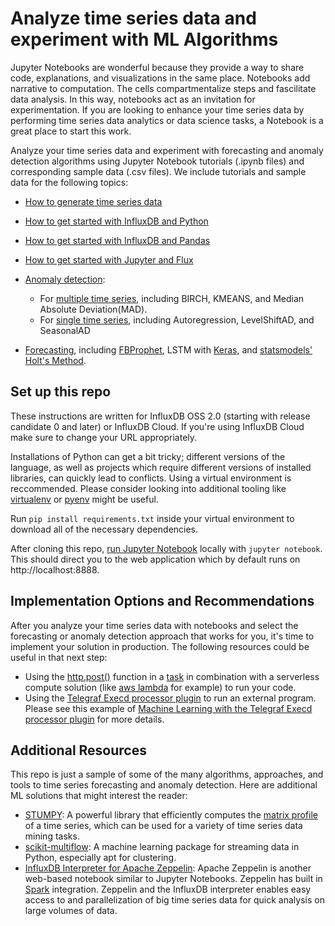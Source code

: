 # Analyze time series data and experiment with ML Algorithms

Jupyter Notebooks are wonderful because they provide a way to share code, explanations, and visualizations in the same place. Notebooks add narrative to computation. The cells compartmentalize steps and fascilitate data analysis. In this way, notebooks act as an invitation for experimentation. If you are looking to enhance your time series data by performing time series data analytics or data science tasks, a Notebook is a great place to start this work. 

Analyze your time series data and experiment with forecasting and anomaly detection algorithms using Jupyter Notebook tutorials (.ipynb files) and corresponding sample data (.csv files). We include tutorials and sample data for the following topics:

- [How to generate time series data](Generate_Time_Series.ipynb)
- [How to get started with InfluxDB and Python](Getting_Started_with_InfluxDB_and_Python.ipynb)
- [How to get started with InfluxDB and Pandas](Getting_Started_with_InfluxDB_and_Pandas.ipynb)
- [How to get started with Jupyter and Flux](Getting_Started_with_Jupyter_and_Flux.ipynb)

- [Anomaly detection](/Anomaly_Detection):
  - For [multiple time series](/Anomaly_Detection/Multiple_time_series), including BIRCH, KMEANS, and Median Absolute Deviation(MAD).
  - For [single time series](/Anomaly_Detection/Single_time_series), including Autoregression, LevelShiftAD, and SeasonalAD

- [Forecasting](/Forecasting), including [FBProphet](https://facebook.github.io/prophet/), LSTM with [Keras](https://keras.io/), and [statsmodels' Holt's Method](https://www.statsmodels.org/stable/examples/notebooks/generated/exponential_smoothing.html#Holt's-Method). 
 

## Set up this repo

These instructions are written for InfluxDB OSS 2.0 (starting with release candidate 0 and later) or InfluxDB Cloud. If you're using InfluxDB Cloud make sure to change your URL appropriately.  

Installations of Python can get a bit tricky; different versions of the language, as well as projects which require different versions of installed libraries, can quickly lead to conflicts. Using a virtual environment is reccommended. Please consider looking into additional tooling like [virtualenv](https://pypi.python.org/pypi/virtualenv) or [pyenv](https://github.com/pyenv/pyenv) might be useful.

Run `pip install requirements.txt` inside your virtual environment to download all of the necessary dependencies. 

After cloning this repo, [run Jupyter Notebook](https://jupyter.readthedocs.io/en/latest/running.html) locally with `jupyter notebook`. This should direct you to the web application which by default runs on http://localhost:8888. 


## Implementation Options and Recommendations 

After you analyze your time series data with notebooks and select the forecasting or anomaly detection approach that works for you, it's time to implement your solution in production. The following resources could be useful in that next step: 
- Using the [http.post()](https://docs.influxdata.com/influxdb/v2.0/reference/flux/stdlib/http/post/) function in a [task](https://docs.influxdata.com/influxdb/v2.0/process-data/manage-tasks/) in combination with a serverless compute solution (like [aws lambda](https://aws.amazon.com/lambda/) for example) to run your code. 
- Using the [Telegraf Execd processor plugin](https://github.com/influxdata/telegraf/tree/master/plugins/processors/execd) to run an external program. Please see this example of [Machine Learning with the Telegraf Execd processor plugin](https://github.com/influxdata/tg-brew-anomaly) for more details. 

## Additional Resources 

This repo is just a sample of some of the many algorithms, approaches, and tools to time series forecasting and anomaly detection. Here are additional ML solutions that might interest the reader:

- [STUMPY](https://github.com/TDAmeritrade/stumpy): A powerful library that efficiently computes the [matrix profile](https://stumpy.readthedocs.io/en/latest/Tutorial_The_Matrix_Profile.html) of a time series, which can be used for a variety of time series data mining tasks.
- [scikit-multiflow](https://scikit-multiflow.github.io/): A machine learning package for streaming data in Python, especially apt for clustering. 
- [InfluxDB Interpreter for Apache Zeppelin](https://github.com/apache/zeppelin/tree/master/influxdb): Apache Zeppelin is another web-based notebook similar to Jupyter Notebooks. Zeppelin has built in [Spark](https://spark.apache.org/) integration. Zeppelin and the InfluxDB interpreter enables easy access to and parallelization of big time series data for quick analysis on large volumes of data. 
